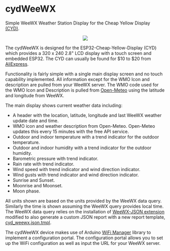 # cydWeeWX
Simple WeeWX Weather Station Display for the Cheap Yellow Display [(CYD)](https://github.com/witnessmenow/ESP32-Cheap-Yellow-Display).

<p align="center">
  <img src="./images/cydWeeWX.gif" />
</p>

The cydWeeWX is designed for the ESP32-Cheap-Yellow-Display (CYD) which provides a  320 x 240 2.8" LCD display with a touch screen and embedded ESP32. The CYD can usually be found for $10 to $20 from [AliExpress](https://www.aliexpress.com/w/wholesale-esp32-cheap-yellow-display.html?spm=a2g0o.productlist.auto_suggest.2.379fEl3aEl3atZ).

Functionality is fairly simple with a single main display screen and no touch capability implemented. All information except for the WMO Icon and description are pulled from your WeeWX server. The WMO code used for the WMO Icon and Description is pulled from [Open-Meteo](https://open-meteo.com/) using the latitude and longitude from WeeWX. 

The main display shows current weather data including:

* A header with the location, latitude, longitude and last WeeWX weather update date and time.
* WMO icon and weather description from Open-Meteo. Open-Meteo updates this every 15 minutes with the free API service.
* Outdoor and indoor temperature with a trend indicator for the outdoor temperature.
* Outdoor and indoor humidity with a trend indicator for the outdoor humidity.
* Barometric pressure with trend indicator.
* Rain rate with trend indicator.
* Wind speed with trend indicator and wind direction indicator.
* Wind gusts with trend indicator and wind direction indicator.
* Sunrise and Sunset.
* Moonrise and Moonset.
* Moon phase.

All units shown are based on the units provided by the WeeWX data query. Similarly the time is shown assuming the WeeWX query provides local time. The WeeWX data query relies on the installation of [WeeWX-JSON extension](https://github.com/teeks99/weewx-json) modified to also generate a custom JSON report with a new report template, [cyd_weewx.json.tmpl](./WeeWX/cyd_weewx.json.tmpl).

The cydWeeWX device makes use of Arduino [WiFi Manager](https://github.com/tzapu/WiFiManager) library to implement a configuration portal. The configuration portal allows you to set up the WiFi configuration as well as input the URL for your WeeWX server.
